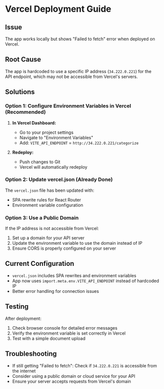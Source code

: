 # Vercel Deployment Guide

## Issue
The app works locally but shows "Failed to fetch" error when deployed on Vercel.

## Root Cause
The app is hardcoded to use a specific IP address (`34.222.0.221`) for the API endpoint, which may not be accessible from Vercel's servers.

## Solutions

### Option 1: Configure Environment Variables in Vercel (Recommended)

1. **In Vercel Dashboard:**
   - Go to your project settings
   - Navigate to "Environment Variables"
   - Add: `VITE_API_ENDPOINT` = `http://34.222.0.221/categorize`

2. **Redeploy:**
   - Push changes to Git
   - Vercel will automatically redeploy

### Option 2: Update vercel.json (Already Done)
The `vercel.json` file has been updated with:
- SPA rewrite rules for React Router
- Environment variable configuration

### Option 3: Use a Public Domain
If the IP address is not accessible from Vercel:
1. Set up a domain for your API server
2. Update the environment variable to use the domain instead of IP
3. Ensure CORS is properly configured on your server

## Current Configuration
- `vercel.json` includes SPA rewrites and environment variables
- App now uses `import.meta.env.VITE_API_ENDPOINT` instead of hardcoded IP
- Better error handling for connection issues

## Testing
After deployment:
1. Check browser console for detailed error messages
2. Verify the environment variable is set correctly in Vercel
3. Test with a simple document upload

## Troubleshooting
- If still getting "Failed to fetch": Check if `34.222.0.221` is accessible from the internet
- Consider using a public domain or cloud service for your API
- Ensure your server accepts requests from Vercel's domain
